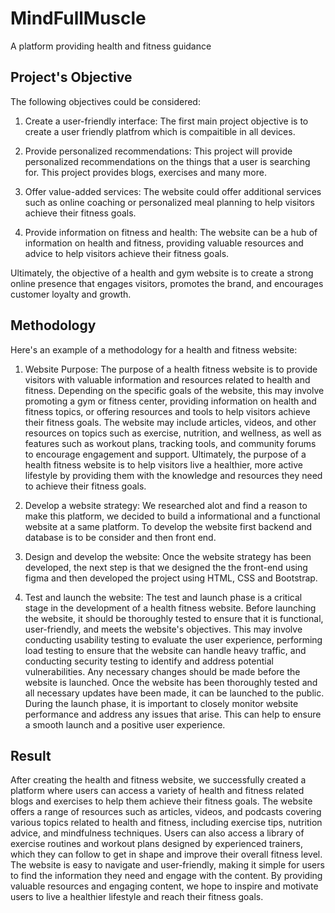 
# MindFullMuscle
A platform providing health and fitness guidance




## Project's Objective

The following objectives could be considered:

1. Create a user-friendly interface: The first main project objective is to create a user friendly platfrom which is compaitible in all devices.

2. Provide personalized recommendations: This project will provide personalized recommendations on the things that a user is searching for. This project provides blogs, exercises and many more.

3. Offer value-added services: The website could offer additional services such as online coaching or personalized meal planning to help visitors achieve their fitness goals.

4. Provide information on fitness and health: The website can be a hub of information on health and fitness, providing valuable resources and advice to help visitors achieve their fitness goals.

Ultimately, the objective of a health and gym website is to create a strong online presence that engages visitors, promotes the brand, and encourages customer loyalty and growth.




## Methodology

Here's an example of a methodology for a health and fitness website:

1. Website Purpose: The purpose of a health fitness website is to provide visitors with valuable information and resources related to health and fitness. Depending on the specific goals of the website, this may involve promoting a gym or fitness center, providing information on health and fitness topics, or offering resources and tools to help visitors achieve their fitness goals. The website may include articles, videos, and other resources on topics such as exercise, nutrition, and wellness, as well as features such as workout plans, tracking tools, and community forums to encourage engagement and support. Ultimately, the purpose of a health fitness website is to help visitors live a healthier, more active lifestyle by providing them with the knowledge and resources they need to achieve their fitness goals.

2. Develop a website strategy: We researched alot and find a reason to make this platform, we decided to build a informational and a functional website at a same platform. To develop the website first backend and database is to be consider and then front end.

4. Design and develop the website: Once the website strategy has been developed, the next step is that we designed the the front-end using figma and then developed the project using HTML, CSS and Bootstrap.

5. Test and launch the website: The test and launch phase is a critical stage in the development of a health fitness website. Before launching the website, it should be thoroughly tested to ensure that it is functional, user-friendly, and meets the website's objectives. This may involve conducting usability testing to evaluate the user experience, performing load testing to ensure that the website can handle heavy traffic, and conducting security testing to identify and address potential vulnerabilities. Any necessary changes should be made before the website is launched. Once the website has been thoroughly tested and all necessary updates have been made, it can be launched to the public. During the launch phase, it is important to closely monitor website performance and address any issues that arise. This can help to ensure a smooth launch and a positive user experience.




## Result

After creating the health and fitness website, we successfully created a platform where users can access a variety of health and fitness related blogs and exercises to help them achieve their fitness goals. The website offers a range of resources such as articles, videos, and podcasts covering various topics related to health and fitness, including exercise tips, nutrition advice, and mindfulness techniques. Users can also access a library of exercise routines and workout plans designed by experienced trainers, which they can follow to get in shape and improve their overall fitness level. The website is easy to navigate and user-friendly, making it simple for users to find the information they need and engage with the content. By providing valuable resources and engaging content, we hope to inspire and motivate users to live a healthier lifestyle and reach their fitness goals.
